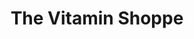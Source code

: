---
title: "The Vitamin Shoppe"
url: /brooklyn/the-vitamin-shoppe-shore-parkway/
shop: nutrition supplements
---